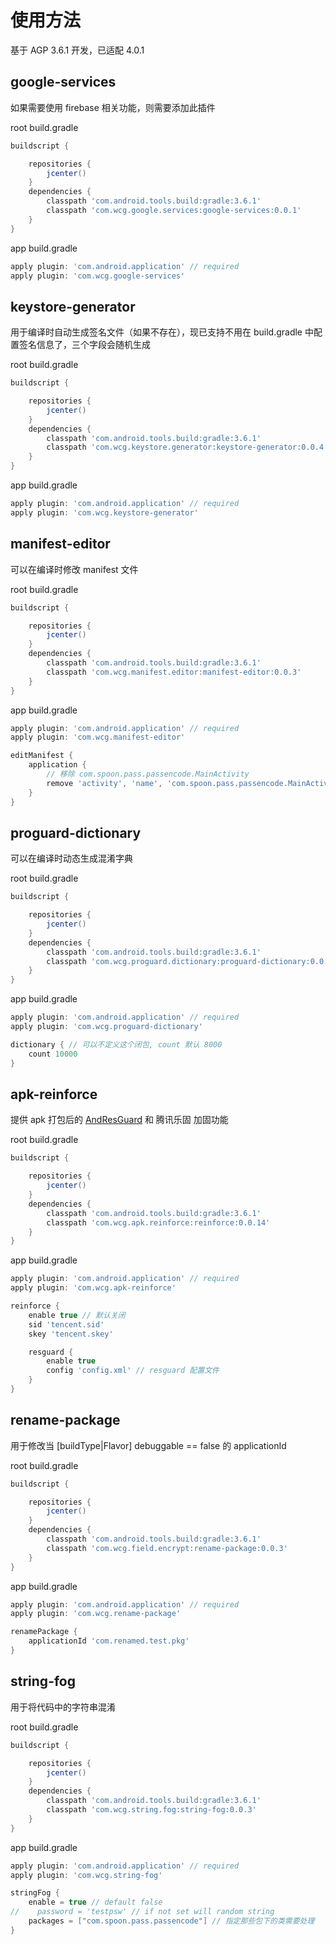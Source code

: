 # 使用方法

基于 AGP 3.6.1 开发，已适配 4.0.1

## google-services

如果需要使用 firebase 相关功能，则需要添加此插件

root build.gradle

```groovy
buildscript {

    repositories {
        jcenter()
    }
    dependencies {
        classpath 'com.android.tools.build:gradle:3.6.1'
        classpath 'com.wcg.google.services:google-services:0.0.1'
    }
}
```
app build.gradle

```groovy
apply plugin: 'com.android.application' // required
apply plugin: 'com.wcg.google-services'
```

## keystore-generator

用于编译时自动生成签名文件（如果不存在），现已支持不用在 build.gradle 中配置签名信息了，三个字段会随机生成

root build.gradle

```groovy
buildscript {

    repositories {
        jcenter()
    }
    dependencies {
        classpath 'com.android.tools.build:gradle:3.6.1'
        classpath 'com.wcg.keystore.generator:keystore-generator:0.0.4'
    }
}
```
app build.gradle

```groovy
apply plugin: 'com.android.application' // required
apply plugin: 'com.wcg.keystore-generator'
```

## manifest-editor

可以在编译时修改 manifest 文件

root build.gradle

```groovy
buildscript {

    repositories {
        jcenter()
    }
    dependencies {
        classpath 'com.android.tools.build:gradle:3.6.1'
        classpath 'com.wcg.manifest.editor:manifest-editor:0.0.3'
    }
}
```
app build.gradle

```groovy
apply plugin: 'com.android.application' // required
apply plugin: 'com.wcg.manifest-editor'

editManifest {
    application {
    	// 移除 com.spoon.pass.passencode.MainActivity
        remove 'activity', 'name', 'com.spoon.pass.passencode.MainActivity'
    }
}
```

## proguard-dictionary

可以在编译时动态生成混淆字典

root build.gradle

```groovy
buildscript {

    repositories {
        jcenter()
    }
    dependencies {
        classpath 'com.android.tools.build:gradle:3.6.1'
        classpath 'com.wcg.proguard.dictionary:proguard-dictionary:0.0.3'
    }
}
```
app build.gradle

```groovy
apply plugin: 'com.android.application' // required
apply plugin: 'com.wcg.proguard-dictionary'

dictionary { // 可以不定义这个闭包, count 默认 8000
    count 10000
}
```

## apk-reinforce

提供 apk 打包后的 [AndResGuard](https://github.com/shwenzhang/AndResGuard/blob/master/README.zh-cn.md) 和 腾讯乐固 加固功能

root build.gradle

```groovy
buildscript {

    repositories {
        jcenter()
    }
    dependencies {
        classpath 'com.android.tools.build:gradle:3.6.1'
        classpath 'com.wcg.apk.reinforce:reinforce:0.0.14'
    }
}
```
app build.gradle

```groovy
apply plugin: 'com.android.application' // required
apply plugin: 'com.wcg.apk-reinforce'

reinforce {
    enable true // 默认关闭
    sid 'tencent.sid'
    skey 'tencent.skey'

    resguard {
        enable true
        config 'config.xml' // resguard 配置文件
    }
}
```

## rename-package

用于修改当 [buildType|Flavor] debuggable == false 的 applicationId

root build.gradle

```groovy
buildscript {

    repositories {
        jcenter()
    }
    dependencies {
        classpath 'com.android.tools.build:gradle:3.6.1'
        classpath 'com.wcg.field.encrypt:rename-package:0.0.3'
    }
}
```
app build.gradle

```groovy
apply plugin: 'com.android.application' // required
apply plugin: 'com.wcg.rename-package'

renamePackage {
    applicationId 'com.renamed.test.pkg'
}
```

## string-fog

用于将代码中的字符串混淆

root build.gradle

```groovy
buildscript {

    repositories {
        jcenter()
    }
    dependencies {
        classpath 'com.android.tools.build:gradle:3.6.1'
        classpath 'com.wcg.string.fog:string-fog:0.0.3'
    }
}
```
app build.gradle

```groovy
apply plugin: 'com.android.application' // required
apply plugin: 'com.wcg.string-fog'

stringFog {
    enable = true // default false
//    password = 'testpsw' // if not set will random string
    packages = ["com.spoon.pass.passencode"] // 指定那些包下的类需要处理
}
```

